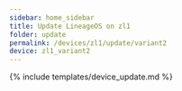 ```yaml
---
sidebar: home_sidebar
title: Update LineageOS on zl1
folder: update
permalink: /devices/zl1/update/variant2
device: zl1_variant2
---
```

{% include templates/device_update.md %}
